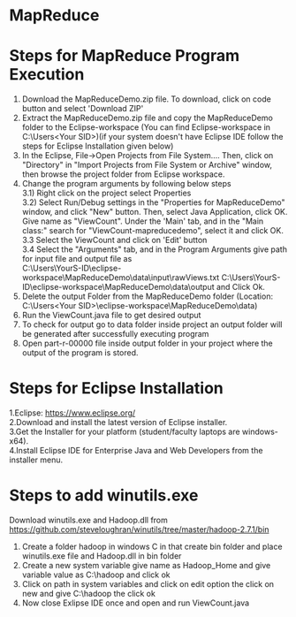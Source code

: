 # MapReduce

# Steps for MapReduce Program Execution

1. Download the MapReduceDemo.zip file. To download, click on code button and select 'Download ZIP'
2. Extract the MapReduceDemo.zip file and copy the MapReduceDemo folder to the Eclipse-workspace (You can find Eclipse-workspace in C:\Users\<Your SID>\)(if your system doesn't have Eclipse IDE follow the steps for Eclipse Installation given below)
3. In the Eclipse, File->Open Projects from File System.... Then, click on "Directory" in "Import Projects from File System or Archive" window, then browse the project folder from Eclipse workspace. 
4. Change the program arguments by following below steps <br>
    3.1) Right click on the project select Properties <br>
    3.2) Select Run/Debug settings  in the "Properties for MapReduceDemo" window, and click "New" button. Then, select Java Application, click OK. Give name as "ViewCount". Under the 'Main' tab, and in the "Main class:" search for "ViewCount-mapreducedemo", select it and click OK.  <br>
    3.3 Select the ViewCount and click on 'Edit' button <br>
    3.4 Select the "Arguments" tab, and in the Program Arguments give path for input file and output file as <br>
    C:\Users\YourS-ID\eclipse-workspace\MapReduceDemo\data\input\rawViews.txt C:\Users\YourS-ID\eclipse-workspace\MapReduceDemo\data\output and Click Ok.<br> 
5. Delete the output Folder from the MapReduceDemo folder (Location: C:\Users\<Your SID>\eclipse-workspace\MapReduceDemo\data)
6. Run the ViewCount.java file to get desired output
7. To check for output go to data folder inside project an output folder will be generated after successfully executing program 
8. Open part-r-00000 file inside output folder in your project where the output of the program is stored.


# Steps for Eclipse Installation
1.Eclipse: https://www.eclipse.org/ <br>
2.Download and install the latest version of Eclipse installer. <br>
3.Get the Installer for your platform (student/faculty laptops are windows-x64). <br>
4.Install Eclipse IDE for Enterprise Java and Web Developers from the installer menu. <br>

# Steps to add winutils.exe
Download winutils.exe and Hadoop.dll from https://github.com/steveloughran/winutils/tree/master/hadoop-2.7.1/bin <br>
1. Create a folder hadoop  in windows C in that create bin folder and place winutils.exe file and Hadoop.dll in bin folder <br>
2. Create a new system variable give name as Hadoop_Home and give variable value as C:\hadoop and click ok <br>
3. Click on path in system variables and click on edit option the click on new and give C:\hadoop the click ok <br>
4. Now close Exlipse IDE once and open and run ViewCount.java
